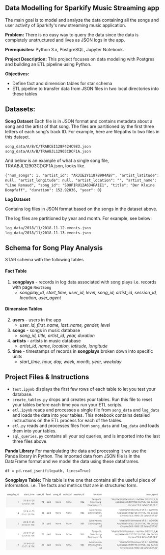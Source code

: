 ## Data Modelling for Sparkify Music Streaming app

The main goal is to model and analyze the data containing all the songs and user activity of Sparkify's new streaming music application.

**Problem:**
There is no easy way to query the data since the data is completely unstructured and lives as JSON logs in the app.

**Prerequisites:**
Python 3.x, PostgreSQL, Jupyter Notebook.

**Project Description:**
This project focuses on data modeling with Postgres and building an ETL pipeline using Python. 

**Objectives:**
 -  Define fact and dimension tables for star schema
 - ETL pipeline to transfer data from JSON files in two local directories into these tables

## Datasets:
**Song Dataset**
Each file is in JSON format and contains metadata about a song and the artist of that song. The files are partitioned by the first three letters of each song's track ID. For example, here are filepaths to two files in this dataset.
```
song_data/A/B/C/TRABCEI128F424C983.json
song_data/A/A/B/TRAABJL12903CDCF1A.json

```

And below is an example of what a single song file, TRAABJL12903CDCF1A.json, looks like.

```
{"num_songs": 1, "artist_id": "ARJIE2Y1187B994AB7", "artist_latitude": null, "artist_longitude": null, "artist_location": "", "artist_name": "Line Renaud", "song_id": "SOUPIRU12A6D4FA1E1", "title": "Der Kleine Dompfaff", "duration": 152.92036, "year": 0}

```

**Log Dataset**

Contains log files in JSON format based on the songs in the dataset above. 

The log files are partitioned by year and month. For example, see below:

```
log_data/2018/11/2018-11-12-events.json
log_data/2018/11/2018-11-13-events.json

```

## Schema for Song Play Analysis

STAR schema with the following tables

#### Fact Table

1.  **songplays**  - records in log data associated with song plays i.e. records with page  `NextSong`
    -   _songplay_id, start_time, user_id, level, song_id, artist_id, session_id, location, user_agent_

#### Dimension Tables

2.  **users**  - users in the app
    -   _user_id, first_name, last_name, gender, level_
3.  **songs**  - songs in music database
    -   _song_id, title, artist_id, year, duration_
4.  **artists**  - artists in music database
    -   _artist_id, name, location, latitude, longitude_
5.  **time**  - timestamps of records in  **songplays**  broken down into specific units
    -   _start_time, hour, day, week, month, year, weekday_

## Project Files & Instructions
 -  `test.ipynb`  displays the first few rows of each table to let you test your database.
 -  `create_tables.py`  drops and creates your tables. Run this file to reset your tables before each time you run your ETL scripts.
 -  `etl.ipynb`  reads and processes a single file from  `song_data`  and  `log_data`  and loads the data into your tables. This notebook contains detailed instructions on the ETL process for each of the tables.
 -  `etl.py`  reads and processes files from  `song_data`  and  `log_data`  and loads them into your tables. 
 -  `sql_queries.py`  contains all your sql queries, and is imported into the last three files above.

**Panda Library**
For manipulating the data and processing it we use the Panda library in Python. The imported data from JSON file is in the DataFrame format and we model the data using these dataframes. 

    df = pd.read_json(filepath, lines=True)

**Songplays Table:**
This table is the one that contains all the useful piece of information. i.e. The facts and metrics that are in structured form.

![songplays table](https://github.com/imscreed/Data-Modeling/blob/master/songplays.jpg "songplays table")
